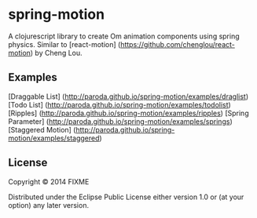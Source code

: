 # spring-motion

A clojurescript library to create Om animation components using spring physics. Similar to [react-motion] (https://github.com/chenglou/react-motion) by Cheng Lou.



## Examples

[Draggable List] (http://paroda.github.io/spring-motion/examples/draglist)
[Todo List] (http://paroda.github.io/spring-motion/examples/todolist)
[Ripples] (http://paroda.github.io/spring-motion/examples/ripples)
[Spring Parameter] (http://paroda.github.io/spring-motion/examples/springs)
[Staggered Motion] (http://paroda.github.io/spring-motion/examples/staggered)


## License

Copyright © 2014 FIXME

Distributed under the Eclipse Public License either version 1.0 or (at your option) any later version.
